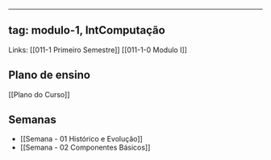 

---
tag: modulo-1, IntComputação
---
Links: [[011-1 Primeiro Semestre]]  [[011-1-0 Modulo I]]

## Plano de ensino

[[Plano do Curso]]

## Semanas

- [[Semana - 01 Histórico e Evolução]]
- [[Semana - 02  Componentes Básicos]]